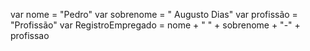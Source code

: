 var nome = "Pedro"
var sobrenome = " Augusto Dias"
var profissão = "Profissão"
var RegistroEmpregado = nome + " " + sobrenome + "-" + profissao 

